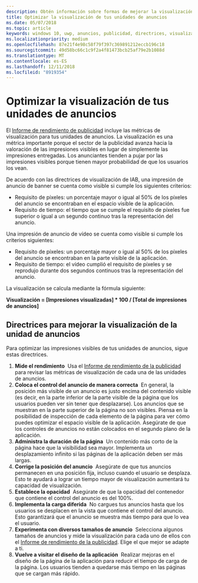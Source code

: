 ```yaml
---
description: Obtén información sobre formas de mejorar la visualización de tus unidades de anuncios.
title: Optimizar la visualización de tus unidades de anuncios
ms.date: 05/07/2018
ms.topic: article
keywords: windows 10, uwp, anuncios, publicidad, directrices, visualización
ms.localizationpriority: medium
ms.openlocfilehash: 87e21f4e98c58f79f397c369891212eccb196c18
ms.sourcegitcommit: 49d58bc66c1c9f2a4f81473bcb25af79e2b1088d
ms.translationtype: MT
ms.contentlocale: es-ES
ms.lasthandoff: 12/11/2018
ms.locfileid: "8919354"
---
```

# <a name="optimize-the-viewability-of-your-ad-units"></a>Optimizar la visualización de tus unidades de anuncios

El [Informe de rendimiento de publicidad](../publish/advertising-performance-report.md) incluye las métricas de visualización para tus unidades de anuncios. La visualización es una métrica importante porque el sector de la publicidad avanza hacia la valoración de las impresiones visibles en lugar de simplemente las impresiones entregadas. Los anunciantes tienden a pujar por las impresiones visibles porque tienen mayor probabilidad de que los usuarios los vean.  

De acuerdo con las directrices de visualización de IAB, una impresión de anuncio de banner se cuenta como visible si cumple los siguientes criterios:

* Requisito de píxeles: un porcentaje mayor o igual al 50% de los píxeles del anuncio se encontraban en el espacio visible de la aplicación.
* Requisito de tiempo: el tiempo que se cumple el requisito de píxeles fue superior o igual a un segundo continuo tras la representación del anuncio.

Una impresión de anuncio de vídeo se cuenta como visible si cumple los criterios siguientes:

* Requisito de píxeles: un porcentaje mayor o igual al 50% de los píxeles del anuncio se encontraban en la parte visible de la aplicación.
* Requisito de tiempo: el vídeo cumplió el requisito de píxeles y se reprodujo durante dos segundos continuos tras la representación del anuncio.

La visualización se calcula mediante la fórmula siguiente:

**Visualización = [Impresiones visualizadas] * 100 / [Total de impresiones de anuncios]**

## <a name="guidelines-to-improve-ad-unit-viewability"></a>Directrices para mejorar la visualización de la unidad de anuncios

Para optimizar las impresiones visibles de tus unidades de anuncios, sigue estas directrices.

1. **Mide el rendimiento**&nbsp;&nbsp;Usa el [Informe de rendimiento de la publicidad](../publish/advertising-performance-report.md) para revisar las métricas de visualización de cada una de las unidades de anuncios.
2.  **Coloca el control del anuncio de manera correcta**&nbsp;&nbsp;En general, la posición más visible de un anuncio es justo encima del contenido visible (es decir, en la parte inferior de la parte visible de la página que los usuarios pueden ver sin tener que desplazarse). Los anuncios que se muestran en la parte superior de la página no son visibles. Piensa en la posibilidad de inspección de cada elemento de la página para ver cómo puedes optimizar el espacio visible de la aplicación. Asegúrate de que los controles de anuncios no están colocados en el segundo plano de la aplicación.
3.  **Administra la duración de la página**&nbsp;&nbsp;Un contenido más corto de la página hace que la visibilidad sea mayor. Implementa un desplazamiento infinito si las páginas de la aplicación deben ser más largas.
4.  **Corrige la posición del anuncio**&nbsp;&nbsp;Asegúrate de que tus anuncios permanecen en una posición fija, incluso cuando el usuario se desplaza. Esto te ayudará a lograr un tiempo mayor de visualización aumentará tu capacidad de visualización.
5.  **Establece la opacidad**&nbsp;&nbsp;Asegúrate de que la opacidad del contenedor que contiene el control del anuncio es del 100%.
6.  **Implementa la carga diferida**&nbsp;&nbsp;No cargues tus anuncios hasta que los usuarios se desplacen en la vista que contiene el control del anuncio. Esto garantizará que el anuncio se muestra más tiempo para que lo vea el usuario.
7.  **Experimenta con diversos tamaños de anuncio**&nbsp;&nbsp;Selecciona algunos tamaños de anuncios y mide la visualización para cada uno de ellos con el [Informe de rendimiento de la publicidad](../publish/advertising-performance-report.md). Elige el que mejor se adapte a ti.
8.  **Vuelve a visitar el diseño de la aplicación**&nbsp;&nbsp;Realizar mejoras en el diseño de la página de la aplicación para reducir el tiempo de carga de la página. Los usuarios tienden a quedarse más tiempo en las páginas que se cargan más rápido.
